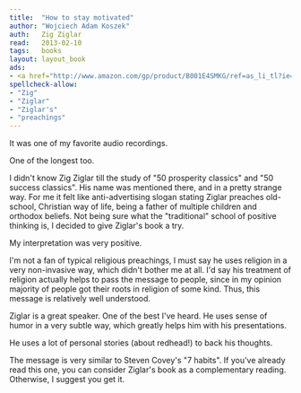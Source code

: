 ```yaml
---
title:	"How to stay motivated"
author: "Wojciech Adam Koszek"
auth:	Zig Ziglar
read:	2013-02-10
tags:	books
layout: layout_book
ads:
- <a href="http://www.amazon.com/gp/product/B001E4SMKG/ref=as_li_tl?ie=UTF8&camp=1789&creative=390957&creativeASIN=B001E4SMKG&linkCode=as2&tag=wkoszek-20&linkId=GB6NCHQCN3PHW6HK"><img border="0" src="http://ws-na.amazon-adsystem.com/widgets/q?_encoding=UTF8&ASIN=B001E4SMKG&Format=_SL160_&ID=AsinImage&MarketPlace=US&ServiceVersion=20070822&WS=1&tag=wkoszek-20" ></a><img src="http://ir-na.amazon-adsystem.com/e/ir?t=wkoszek-20&l=as2&o=1&a=B001E4SMKG" width="1" height="1" border="0" alt="" style="border:none !important; margin:0px !important;" />
spellcheck-allow:
- "Zig"
- "Ziglar"
- "Ziglar's"
- "preachings"
---
```


It was one of my favorite audio recordings.

One of the longest too.

I didn't know Zig Ziglar till the study of "50 prosperity classics" and "50
success classics".  His name was mentioned there, and in a pretty strange
way.  For me it felt like anti-advertising slogan stating Ziglar preaches
old-school, Christian way of life, being a father of multiple children and
orthodox beliefs.  Not being sure what the "traditional" school of positive
thinking is, I decided to give Ziglar's book a try.

My interpretation was very positive.

I'm not a fan of typical religious preachings, I must say he uses religion
in a very non-invasive way, which didn't bother me at all.  I'd say his
treatment of religion actually helps to pass the message to people, since in
my opinion majority of people got their roots in religion of some kind.
Thus, this message is relatively well understood.

Ziglar is a great speaker. One of the best I've heard. He uses sense of
humor in a very subtle way, which greatly helps him with his presentations.

He uses a lot of personal stories (about redhead!) to back his thoughts.

The message is very similar to Steven Covey's "7 habits". If you've already
read this one, you can consider Ziglar's book as a complementary reading.
Otherwise, I suggest you get it.

